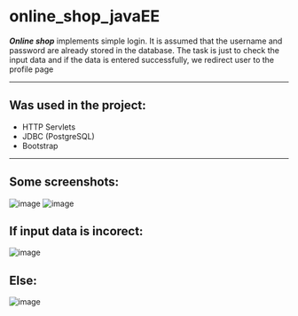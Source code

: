 # online_shop_javaEE

***Online shop*** implements simple login. It is assumed that the username and password are already stored in the database. The task is just to check the input data and if the data is entered successfully, we redirect user to the profile page
____
## Was used in the project:
+ HTTP Servlets
+ JDBC (PostgreSQL)
+ Bootstrap 

____

## Some screenshots:
![image](https://user-images.githubusercontent.com/117244670/232541519-f05c4198-539a-4a74-9571-d8c72f53401f.png)
![image](https://user-images.githubusercontent.com/117244670/232541604-950c6da9-1f0f-443d-950a-0629cfa29ff2.png)
## If input data is incorect: 
![image](https://user-images.githubusercontent.com/117244670/232541740-c1036051-51ec-4082-8ba9-c1c4dacae2fe.png)
## Else:
![image](https://user-images.githubusercontent.com/117244670/232542126-75b29b1d-d7fe-4a88-b6bf-12704160bc8e.png)

